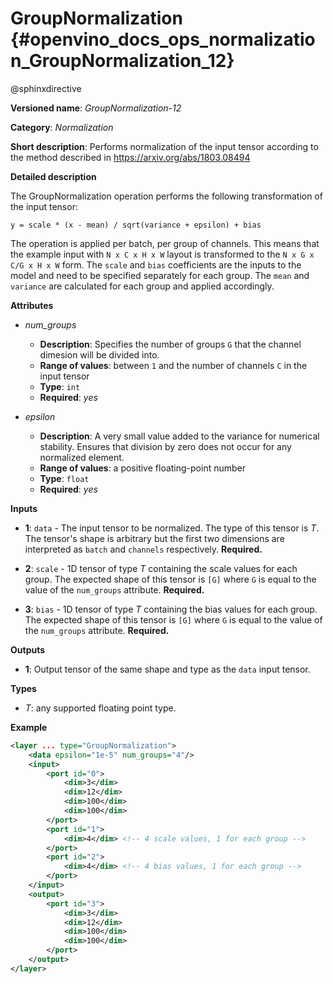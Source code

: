 # GroupNormalization {#openvino_docs_ops_normalization_GroupNormalization_12}

@sphinxdirective

**Versioned name**: *GroupNormalization-12*

**Category**: *Normalization*

**Short description**: Performs normalization of the input tensor according to the method described in https://arxiv.org/abs/1803.08494

**Detailed description**

The GroupNormalization operation performs the following transformation of the input tensor:

  `y = scale * (x - mean) / sqrt(variance + epsilon) + bias`

The operation is applied per batch, per group of channels. This means that the example input with `N x C x H x W` layout is transformed to the `N x G x C/G x H x W` form. The `scale` and `bias` coefficients are the inputs to the model and need to be specified separately for each group. The `mean` and `variance` are calculated for each group and applied accordingly.

**Attributes**

* *num_groups*

  * **Description**: Specifies the number of groups `G` that the channel dimesion will be divided into.
  * **Range of values**: between `1` and the number of channels `C` in the input tensor
  * **Type**: `int`
  * **Required**: *yes*

* *epsilon*

  * **Description**: A very small value added to the variance for numerical stability. Ensures that division by zero does not occur for any normalized element.
  * **Range of values**: a positive floating-point number
  * **Type**: `float`
  * **Required**: *yes*

**Inputs**

* **1**: `data` - The input tensor to be normalized. The type of this tensor is *T*. The tensor's shape is arbitrary but the first two dimensions are interpreted as `batch` and `channels` respectively. **Required.**

* **2**: `scale` - 1D tensor of type *T* containing the scale values for each group. The expected shape of this tensor is `[G]` where `G` is equal to the value of the `num_groups` attribute. **Required.**

* **3**: `bias` - 1D tensor of type *T* containing the bias values for each group. The expected shape of this tensor is `[G]` where `G` is equal to the value of the `num_groups` attribute. **Required.**

**Outputs**

* **1**: Output tensor of the same shape and type as the `data` input tensor.

**Types**

* *T*: any supported floating point type.

**Example**

```xml
<layer ... type="GroupNormalization">
    <data epsilon="1e-5" num_groups="4"/>
    <input>
        <port id="0">
            <dim>3</dim>
            <dim>12</dim>
            <dim>100</dim>
            <dim>100</dim>
        </port>
        <port id="1">
            <dim>4</dim> <!-- 4 scale values, 1 for each group -->
        </port>
        <port id="2">
            <dim>4</dim> <!-- 4 bias values, 1 for each group -->
        </port>
    </input>
    <output>
        <port id="3">
            <dim>3</dim>
            <dim>12</dim>
            <dim>100</dim>
            <dim>100</dim>
        </port>
    </output>
</layer>
```
